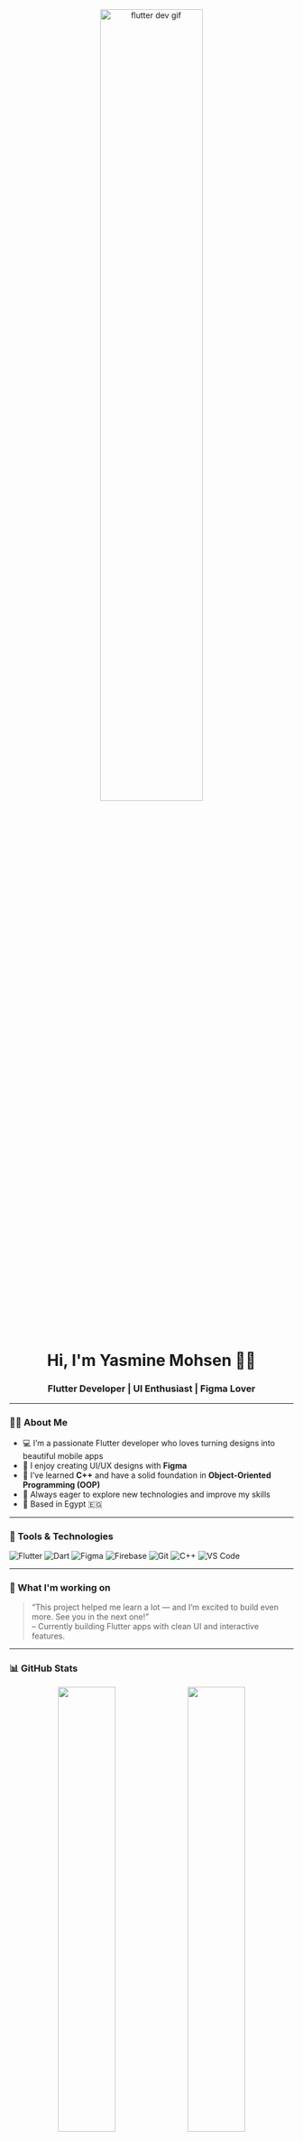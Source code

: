 <div align="center">
  <img src="https://media.giphy.com/media/qgQUggAC3Pfv687qPC/giphy.gif" width="60%" alt="flutter dev gif"/>
  <h1>Hi, I'm Yasmine Mohsen 👩‍💻</h1>
  <h3>Flutter Developer | UI Enthusiast | Figma Lover</h3>
</div>

---

### 👩‍💻 About Me

- 💻 I’m a passionate Flutter developer who loves turning designs into beautiful mobile apps  
- 🎨 I enjoy creating UI/UX designs with **Figma**  
- 🧠 I’ve learned **C++** and have a solid foundation in **Object-Oriented Programming (OOP)**  
- 🚀 Always eager to explore new technologies and improve my skills  
- 📍 Based in Egypt 🇪🇬  

---

### 🔧 Tools & Technologies

![Flutter](https://img.shields.io/badge/Flutter-%2302569B.svg?style=flat&logo=Flutter&logoColor=white)
![Dart](https://img.shields.io/badge/Dart-0175C2?style=flat&logo=dart&logoColor=white)
![Figma](https://img.shields.io/badge/Figma-F24E1E?style=flat&logo=figma&logoColor=white)
![Firebase](https://img.shields.io/badge/firebase-ffca28?style=flat&logo=firebase&logoColor=black)
![Git](https://img.shields.io/badge/GIT-E44C30?style=flat&logo=git&logoColor=white)
![C++](https://img.shields.io/badge/C++-00599C?style=flat&logo=c%2B%2B&logoColor=white)
![VS Code](https://img.shields.io/badge/VSCode-007ACC?style=flat&logo=visual-studio-code&logoColor=white)

---

### 📱 What I'm working on

> “This project helped me learn a lot — and I’m excited to build even more. See you in the next one!”  
> – Currently building Flutter apps with clean UI and interactive features.

---

### 📊 GitHub Stats

<div align="center">
  <img src="https://github-readme-stats.vercel.app/api?username=YOUR_GITHUB_USERNAME&show_icons=true&theme=tokyonight" width="45%">
  <img src="https://github-readme-stats.vercel.app/api/top-langs/?username=YOUR_GITHUB_USERNAME&layout=compact&theme=tokyonight" width="45%">
</div>

---

### ☕ Fun Fact

> I love designing interfaces just as much as I love coding them 🎨💻  
> And... rainy weather is my coding vibe 🌧️☕

---
